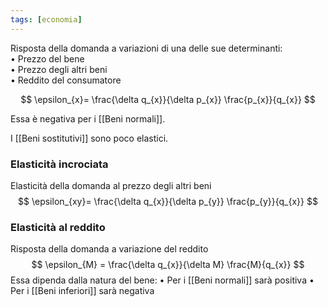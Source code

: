 ```yaml
---
tags: [economia]
---
```

Risposta della domanda a variazioni di una delle sue determinanti:  
	• Prezzo del bene  
	• Prezzo degli altri beni  
	• Reddito del consumatore

$$
\epsilon_{x}= \frac{\delta q_{x}}{\delta p_{x}} \frac{p_{x}}{q_{x}}
$$

Essa è negativa per i [[Beni normali]].

I [[Beni sostitutivi]] sono poco elastici.

### Elasticità incrociata

Elasticità della domanda al prezzo degli altri beni
$$
\epsilon_{xy}= \frac{\delta q_{x}}{\delta p_{y}} \frac{p_{y}}{q_{x}}
$$

### Elasticità al reddito

Risposta della domanda a variazione del reddito
$$
\epsilon_{M} = \frac{\delta q_{x}}{\delta M} \frac{M}{q_{x}}
$$
Essa dipenda dalla natura del bene:
	• Per i [[Beni normali]] sarà positiva
	• Per i [[Beni inferiori]] sarà negativa
